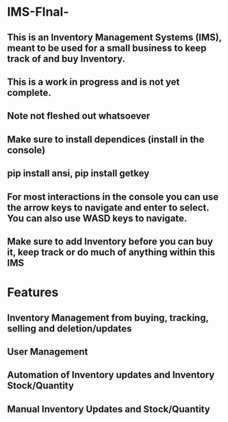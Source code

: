 # IMS-FInal-
## This is an Inventory Management Systems (IMS), meant to be used for a small business to keep track of and buy Inventory.
## This is a work in progress and is not yet complete. 
## Note not fleshed out whatsoever
## Make sure to install dependices (install in the console)
## pip install ansi, pip install getkey
## For most interactions in the console you can use the arrow keys to navigate and enter to select. You can also use WASD keys to navigate.
## Make sure to add Inventory before you can buy it, keep track or do much of anything within this IMS
# Features
## Inventory Management from buying, tracking, selling and deletion/updates
## User Management
## Automation of Inventory updates and Inventory Stock/Quantity
## Manual Inventory Updates and Stock/Quantity
